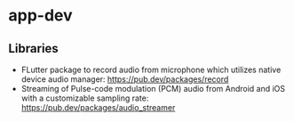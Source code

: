 # app-dev

## Libraries
- FLutter package to record audio from microphone which utilizes native device audio manager: [](https://pub.dev/packages/record)https://pub.dev/packages/record
- Streaming of Pulse-code modulation (PCM) audio from Android and iOS with a customizable sampling rate: [](https://pub.dev/packages/audio_streamer)https://pub.dev/packages/audio_streamer
